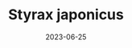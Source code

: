 ---
title: "Styrax japonicus"
cc-type: species
date: 2023-06-25
hashtag: styrax-japonicus
tags:
  - species
  - plant
---